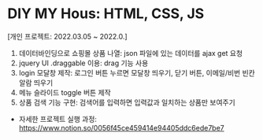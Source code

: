 # DIY MY Hous: HTML, CSS, JS
[개인 프로젝트: 2022.03.05 ~ 2022.0.]
1) 데이터바인딩으로 쇼핑몰 상품 나열: json 파일에 있는 데이터를 ajax get 요청
2) jquery UI .draggable 이용: drag 기능 사용
3) login 모달창 제작: 로그인 버튼 누르면 모달창 띄우기, 닫기 버튼, 이메일/비번 빈칸 알람 띄우기
4) 메뉴 슬라이드 toggle 버튼 제작
5) 상품 검색 기능 구현: 검색어를 입력하면 입력값과 일치하는 상품만 보여주기

* 자세한 프로젝트 실행 과정: https://www.notion.so/0056f45ce459414e94405ddc6ede7be7
